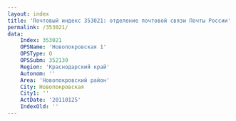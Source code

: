 ```yaml
---
layout: index
title: 'Почтовый индекс 353021: отделение почтовой связи Почты России'
permalink: /353021/
data:
    Index: 353021
    OPSName: 'Новопокровская 1'
    OPSType: О
    OPSSubm: 352139
    Region: 'Краснодарский край'
    Autonom: ''
    Area: 'Новопокровский район'
    City: Новопокровская
    City1: ''
    ActDate: '20110125'
    IndexOld: ''
---
```

